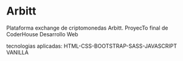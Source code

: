 # Arbitt
Plataforma exchange de criptomonedas Arbitt.
ProyecTo final de CoderHouse Desarrollo Web

tecnologias aplicadas: HTML-CSS-BOOTSTRAP-SASS-JAVASCRIPT VANILLA
